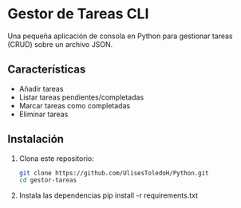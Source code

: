 # Gestor de Tareas CLI

Una pequeña aplicación de consola en Python para gestionar tareas (CRUD) sobre un archivo JSON.

## Características

- Añadir tareas  
- Listar tareas pendientes/completadas  
- Marcar tareas como completadas  
- Eliminar tareas  

## Instalación

1. Clona este repositorio:
   ```bash
   git clone https://github.com/UlisesToledoH/Python.git
   cd gestor-tareas
   
2. Instala las dependencias
    pip install -r requirements.txt